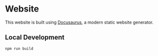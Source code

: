 # Website

This website is built using [Docusaurus](https://docusaurus.io/), a modern static website generator.


## Local Development

```bash
npm run build
```


